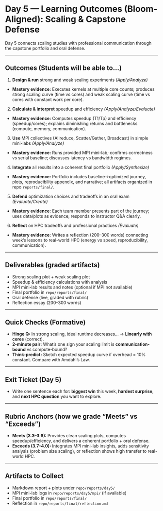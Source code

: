 # Day 5 — Learning Outcomes (Bloom-Aligned): Scaling & Capstone Defense

Day 5 connects scaling studies with professional communication through the capstone portfolio and oral defense.

---

## Outcomes (Students will be able to…)

1) **Design & run** strong and weak scaling experiments *(Apply/Analyze)*  
- **Mastery evidence:** Executes kernels at multiple core counts; produces strong scaling curve (time vs cores) and weak scaling curve (time vs cores with constant work per core).

2) **Calculate & interpret** speedup and efficiency *(Apply/Analyze/Evaluate)*  
- **Mastery evidence:** Computes speedup (T1/Tp) and efficiency (speedup/cores); explains diminishing returns and bottlenecks (compute, memory, communication).

3) **Use** MPI collectives (Allreduce, Scatter/Gather, Broadcast) in simple mini-labs *(Apply/Analyze)*  
- **Mastery evidence:** Runs provided MPI mini-lab; confirms correctness vs serial baseline; discusses latency vs bandwidth regimes.

4) **Integrate** all results into a coherent final portfolio *(Apply/Synthesize)*  
- **Mastery evidence:** Portfolio includes baseline→optimized journey, plots, reproducibility appendix, and narrative; all artifacts organized in repo `reports/final/`.

5) **Defend** optimization choices and tradeoffs in an oral exam *(Evaluate/Create)*  
- **Mastery evidence:** Each team member presents part of the journey; uses data/plots as evidence; responds to instructor Q&A clearly.

6) **Reflect** on HPC tradeoffs and professional practices *(Evaluate)*  
- **Mastery evidence:** Writes a reflection (200–300 words) connecting week’s lessons to real-world HPC (energy vs speed, reproducibility, communication).

---

## Deliverables (graded artifacts)
- Strong scaling plot + weak scaling plot  
- Speedup & efficiency calculations with analysis  
- MPI mini-lab results and notes (optional if MPI not available)  
- Final portfolio in `repo/reports/final/`  
- Oral defense (live, graded with rubric)  
- Reflection essay (200–300 words)

---

## Quick Checks (Formative)
- **Hinge Q:** In strong scaling, ideal runtime decreases… → **Linearly with cores** (correct).  
- **2-minute pair:** What’s one sign your scaling limit is **communication-bound** vs compute-bound?  
- **Think-predict:** Sketch expected speedup curve if overhead = 10% constant. Compare with Amdahl’s Law.

---

## Exit Ticket (Day 5)
- Write one sentence each for: **biggest win** this week, **hardest surprise**, and **next HPC question** you want to explore.

---

## Rubric Anchors (how we grade “Meets” vs “Exceeds”)
- **Meets (3.3–3.6):** Provides clean scaling plots, computes speedup/efficiency, and delivers a coherent portfolio + oral defense.  
- **Exceeds (3.7–4.0):** Integrates MPI mini-lab insights, adds sensitivity analysis (problem size scaling), or reflection shows high transfer to real-world HPC.

---

## Artifacts to Collect
- Markdown report + plots under `repo/reports/day5/`  
- MPI mini-lab logs in `repo/reports/day5/mpi/` (if available)  
- Final portfolio in `repo/reports/final/`  
- Reflection in `repo/reports/final/reflection.md`
